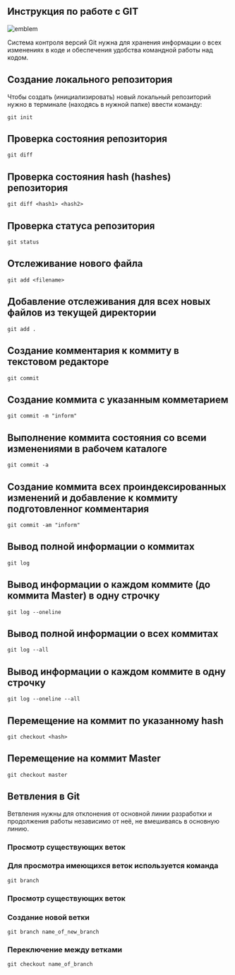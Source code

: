 ## **Инструкция по работе с GIT**

![emblem](Git.jpg) 

Система контроля версий Git нужна для хранения информации о всех изменениях в коде и обеспечения удобства командной работы над кодом.

## Создание локального репозитория

Чтобы создать (инициализировать) новый локальный репозиторий нужно в терминале (находясь в нужной папке) ввести команду:

    git init

## Проверка состояния репозитория

    git diff

## Проверка состояния hash (hashes) репозитория

    git diff <hash1> <hash2>

## Проверка статуса репозитория

    git status

## Отслеживание нового файла

    git add <filename>

## Добавление отслеживания для всех новых файлов из текущей директории

    git add .

## Создание комментария к коммиту в текстовом редакторе

    git commit

## Создание коммита с указанным комметарием

    git commit -m "inform"

## Выполнение коммита состояния со всеми изменениями в рабочем каталоге

    git commit -a

## Создание коммита всех проиндексированных изменений и добавление к коммиту подготовленног комментария

    git commit -am "inform"

## Вывод полной информации о коммитах

    git log
    
## Вывод информации о каждом коммите (до коммита Master) в одну строчку

    git log --oneline

## Вывод полной информации о всех коммитах 

    git log --all

## Вывод информации о каждом коммите в одну строчку

    git log --oneline --all

## Перемещение на коммит по указанному hash

    git checkout <hash>

## Перемещение на коммит Master

    git checkout master 

## Ветвления в  Git
Ветвления нужны для отклонения от основной линии разработки и продолжения работы независимо от неё, не вмешиваясь в основную линию.

### Просмотр существующих веток

### Для просмотра имеющихся веток используется команда

    git branch



### Просмотр существующих веток

### Создание новой ветки

    git branch name_of_new_branch

###  Переключение между ветками

    git checkout name_of_branch
